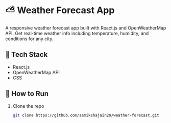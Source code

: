 # ⛅ Weather Forecast App

A responsive weather forecast app built with React.js and OpenWeatherMap API. Get real-time weather info including temperature, humidity, and conditions for any city.

## 🔧 Tech Stack
- React.js
- OpenWeatherMap API
- CSS

## 🚀 How to Run
1. Clone the repo  
   ```bash
   git clone https://github.com/samikshajain29/weather-forecast.git
